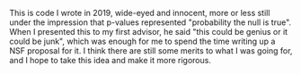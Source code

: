 This is code I wrote in 2019, wide-eyed and innocent, more or less still under the impression that p-values represented "probability the null is true". When I presented this to my first advisor, he said "this could be genius or it could be junk", which was enough for me to spend the time writing up a NSF proposal for it. I think there are still some merits to what I was going for, and I hope to take this idea and make it more rigorous. 
